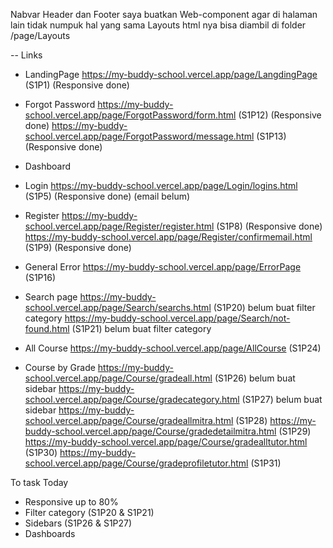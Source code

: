 Nabvar Header dan Footer saya buatkan Web-component agar di halaman lain tidak numpuk hal yang sama
Layouts html nya bisa diambil di folder /page/Layouts

-- Links
  - LandingPage
    https://my-buddy-school.vercel.app/page/LangdingPage (S1P1) (Responsive done)

  - Forgot Password
    https://my-buddy-school.vercel.app/page/ForgotPassword/form.html (S1P12) (Responsive done)
    https://my-buddy-school.vercel.app/page/ForgotPassword/message.html (S1P13) (Responsive done)

  - Dashboard

  - Login
    https://my-buddy-school.vercel.app/page/Login/logins.html (S1P5) (Responsive done)
    (email belum)

  - Register
    https://my-buddy-school.vercel.app/page/Register/register.html (S1P8) (Responsive done)
    https://my-buddy-school.vercel.app/page/Register/confirmemail.html (S1P9) (Responsive done)

  - General Error
    https://my-buddy-school.vercel.app/page/ErrorPage (S1P16)

  - Search page
    https://my-buddy-school.vercel.app/page/Search/searchs.html (S1P20) belum buat filter category
    https://my-buddy-school.vercel.app/page/Search/not-found.html (S1P21) belum buat filter category

  - All Course
    https://my-buddy-school.vercel.app/page/AllCourse (S1P24)

  - Course by Grade
    https://my-buddy-school.vercel.app/page/Course/gradeall.html (S1P26) belum buat sidebar
    https://my-buddy-school.vercel.app/page/Course/gradecategory.html (S1P27) belum buat sidebar
    https://my-buddy-school.vercel.app/page/Course/gradeallmitra.html (S1P28)
    https://my-buddy-school.vercel.app/page/Course/gradedetailmitra.html (S1P29)
    https://my-buddy-school.vercel.app/page/Course/gradealltutor.html (S1P30)
    https://my-buddy-school.vercel.app/page/Course/gradeprofiletutor.html (S1P31)

  To task Today
  - Responsive up to 80%
  - Filter category (S1P20 & S1P21)
  - Sidebars (S1P26 & S1P27)
  - Dashboards
